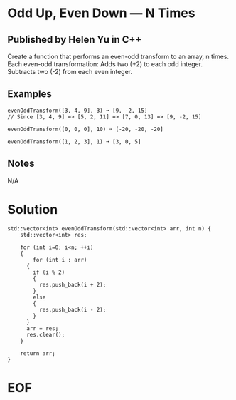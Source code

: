 # Odd Up, Even Down — N Times
## Published by Helen Yu in C++

Create a function that performs an even-odd transform to an array, n times. Each even-odd transformation:
Adds two (+2) to each odd integer.
Subtracts two (-2) from each even integer.

## Examples

``` 
evenOddTransform([3, 4, 9], 3) ➞ [9, -2, 15]
// Since [3, 4, 9] => [5, 2, 11] => [7, 0, 13] => [9, -2, 15]

evenOddTransform([0, 0, 0], 10) ➞ [-20, -20, -20]

evenOddTransform([1, 2, 3], 1) ➞ [3, 0, 5]
```

## Notes

N/A

# Solution 
```
std::vector<int> evenOddTransform(std::vector<int> arr, int n) {
	std::vector<int> res;
  	
  	for (int i=0; i<n; ++i)
	{
		for (int i : arr)
	  {
		if (i % 2)
		{
		  res.push_back(i + 2);
		}
		else 
		{
		  res.push_back(i - 2);
		}
	  }
	  arr = res;
	  res.clear();
	}

  	return arr;
}
```
# EOF
